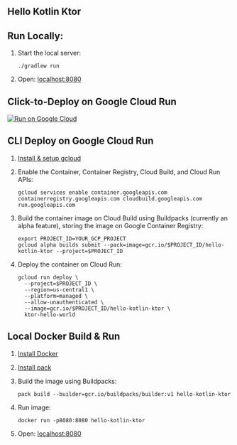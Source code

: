 Hello Kotlin Ktor
-----------------

## Run Locally:
1. Start the local server:
    ```
    ./gradlew run
    ```
1. Open: [localhost:8080](http://localhost:8080)

## Click-to-Deploy on Google Cloud Run
[![Run on Google Cloud](https://deploy.cloud.run/button.svg)](https://deploy.cloud.run)

## CLI Deploy on Google Cloud Run
1. [Install & setup gcloud](https://cloud.google.com/sdk/install)

1. Enable the Container, Container Registry, Cloud Build, and Cloud Run APIs:
    ```
    gcloud services enable container.googleapis.com containerregistry.googleapis.com cloudbuild.googleapis.com run.googleapis.com
    ```

1. Build the container image on Cloud Build using Buildpacks (currently an alpha feature), storing the image on Google Container Registry:
    ```
    export PROJECT_ID=YOUR_GCP_PROJECT
    gcloud alpha builds submit --pack=image=gcr.io/$PROJECT_ID/hello-kotlin-ktor --project=$PROJECT_ID
    ```

1. Deploy the container on Cloud Run:
    ```
    gcloud run deploy \
      --project=$PROJECT_ID \
      --region=us-central1 \
      --platform=managed \
      --allow-unauthenticated \
      --image=gcr.io/$PROJECT_ID/hello-kotlin-ktor \
      ktor-hello-world
    ```

## Local Docker Build & Run

1. [Install Docker](https://docs.docker.com/get-docker/)

1. [Install pack](https://buildpacks.io/docs/install-pack/)

1. Build the image using Buildpacks:
    ```
    pack build --builder=gcr.io/buildpacks/builder:v1 hello-kotlin-ktor
    ```

1. Run image:
    ```
    docker run -p8080:8080 hello-kotlin-ktor
    ```

1. Open: [localhost:8080](http://localhost:8080)
